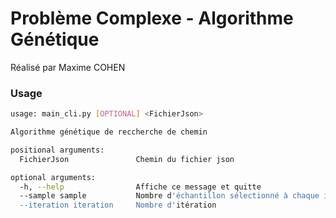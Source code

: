 # Problème Complexe - Algorithme Génétique

Réalisé par Maxime COHEN

### Usage
```bash
usage: main_cli.py [OPTIONAL] <FichierJson>

Algorithme génétique de reccherche de chemin

positional arguments:
  FichierJson               Chemin du fichier json

optional arguments:
  -h, --help                Affiche ce message et quitte
  --sample sample           Nombre d'échantillon sélectionné à chaque itération
  --iteration iteration     Nombre d'itération
```